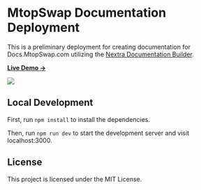 # MtopSwap Documentation Deployment 

This is a preliminary deployment for creating documentation for Docs.MtopSwap.com utilizing the [Nextra Documentation Builder](https://nextra.site).

[**Live Demo →**](https://mtop-documentation.vercel.app/)

[![](.github/screenshot1.png)](https://mtop-documentation.vercel.app/)

## Local Development

First, run `npm install` to install the dependencies.

Then, run `npm run dev` to start the development server and visit localhost:3000.

## License

This project is licensed under the MIT License.